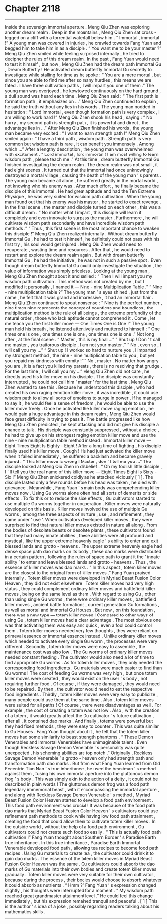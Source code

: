 
# Chapter 2118


---

Inside the sovereign immortal aperture .
Meng Qiu Zhen was exploring another dream realm .
Deep in the mountains , Meng Qiu Zhen sat cross - legged on a cliff with a torrential waterfall below him .
“ Immortal , immortal !” A young man was covered in injuries , he crawled towards Fang Yuan and begged him to take him in as a disciple .
“ You want me to be your master ?” Meng Qiu Zhen smiled while feeling surprised internally , he tried to decipher the rules of this dream realm .
In the past , Fang Yuan would need to test it himself , but now , Meng Qiu Zhen had the dream path Immortal Gu , Dream Butterfly !
He activated dream butterfly Immortal Gu secretly to investigate while stalling for time as he spoke : “ You are a mere mortal , but since you are able to find me after so many hurdles , this means we are fated . I have three cultivation paths , I will impart you one of them .”
The young man was overjoyed , he kowtowed continuously on the hard ground , a dull sound was heard each time .
Meng Qiu Zhen said : “ The first path is formation path , it emphasizes on …”
Meng Qiu Zhen continued to explain , he said the truth without any lies in his words .
The young man nodded in hesitation : “ Lord immortal , even though formation path is very complex , I am willing to work hard !”
Meng Qiu Zhen shook his head , saying : “ No hurry , my second path is strength path , it is powerful and direct , the advantage lies in …”
After Meng Qiu Zhen finished his words , the young man became very excited : “ I want to learn strength path !”
Meng Qiu Zhen smiled again : “ I have a third path , wisdom path . Strength path is very common but wisdom path is rare , it can benefit you immensely . Among which …”
After a lengthy description , the young man was overwhelmed with excitement : “ Lord immortal , lord immortal ! I am most willing to learn wisdom path , please teach me .”
At this time , dream butterfly Immortal Gu finished investigating the dream realm .
The dream realm was not small , it had eight scenes .
It turned out that the immortal had once unknowingly destroyed a mortal village , causing the death of the young man ’ s parents .
The young man became all alone , he suffered greatly in the mortal world , not knowing who his enemy was .
After much effort , he finally became the disciple of this immortal . He had great aptitude and had the Ten Extreme Physique , he was very suited for wisdom path cultivation .
When the young man found out that his enemy was his master , he started to exact revenge .
In the final scene , the master and disciple turned on each other , this was a difficult dream .
“ No matter what I impart , this disciple will learn it completely and even innovate to surpass the master . Furthermore , he will cultivate wisdom path secondarily and have incredible wisdom path methods .”
“ Thus , this first scene is the most important chance to weaken this disciple !” Meng Qiu Zhen realized internally .
Without dream butterfly Immortal Gu , he had to test it himself , he definitely could not pass with his first try , his soul would get injured .
Meng Qiu Zhen would need to recuperate , wasting time and resources . After that , he would need to restart and explore the dream realm again .
But with dream butterfly Immortal Gu , he had the initiative , he was not in such a passive spot .
Even though dream butterfly Immortal Gu could only investigate the situation , the value of information was simply priceless .
Looking at the young man , Meng Qiu Zhen thought about it and smiled : “ Then I will impart you my wisdom path cultivation . This method was not created by me , but I modified it personally , I named it — Nine - nine Multiplication Table .”
“ Nine - nine multiplication table ?” The young man ’ s eyes shined , just from the name , he felt that it was grand and impressive , it had an immortal flair .
Meng Qiu Zhen continued to spout nonsense : “ Nine is the perfect number , nine times nine represents the concept of countless and boundless , the multiplication method is the rule of all beings , the extreme profundity of the natural order , those who lack aptitude cannot comprehend it . Come , let me teach you the first killer move — One Times One is One !”
The young man held his breath , he listened attentively and muttered to himself : “ One times one is one , one times one is one , one times one is one .”
Not long after , at the final scene .
“ Master , this is my final …”
“ Shut up ! Don ’ t call me master , you traitorous disciple , I am not your master .”
“ No , even so , I will call you my …”
“ Shut up ! I worked so hard to nurture you , I imparted my strongest method , the nine - nine multiplication table to you , but yet you repaid my kindness with enmity !”
“ No , master . No matter how angry you are , it is a fact you killed my parents , there is no resolving that grudge . For the last time , I will call you my …”
Meng Qiu Zhen did not care , he directly used his killer move on his disciple .
The disciple was constantly interrupted , he could not call him ‘ master ’ for the last time .
Meng Qiu Zhen wanted to see this . Because he understood this disciple , who had created his own raging emotion killer move , it was incredible , it could use wisdom path to allow all sorts of emotions to surge in power . If he managed to say it , he would feel a sense of freedom , he would be able to use the killer move freely .
Once he activated the killer move raging emotion , he would gain a huge advantage in this dream realm , Meng Qiu Zhen would face great difficulty in trying to pass it .
The battle progressed like how Meng Qiu Zhen predicted , he kept attacking and did not give his disciple a chance to talk .
His disciple was constantly suppressed , without a choice , he had to give up on his strongest raging emotion killer move and use the nine - nine multiplication table method instead .
Immortal killer move — Eight Times Eight Is Eighty - Eight !
After a long time of fighting , his disciple finally used his killer move .
Cough !
He had just activated the killer move when it failed immediately , he suffered a backlash and became gravely injured .
“ This killer move is wrong ! Master , don ’ t tell me you …” The disciple looked at Meng Qiu Zhen in disbelief .
“ Oh my foolish little disciple , I ’ ll tell you the real name of this killer move — Eight Times Eight Is Sixty - Six !” Meng Qiu Zhen snickered coldly as he attacked viciously [ 1 ].
The disciple lasted only a few rounds before his head was taken , he died with grievance .
Meanwhile , Fang Yuan ’ s main body was comprehending killer moves now .
Using Gu worms alone often had all sorts of demerits or side effects . To fix this or to reduce the side effects , Gu cultivators started to use multiple Gu worms together in cooperation .
Killer moves were naturally developed on this basis .
Killer moves involved the use of multiple Gu worms , among the three aspects of nurture , use , and refinement , they came under ‘ use ’.
When cultivators developed killer moves , they were surprised to find that natural killer moves existed in nature all along . From the bodies of desolate beasts or desolate plants , these cultivators found that they had many innate abilities , these abilities were all profound and mystical , like the upper extreme heavenly eagle ’ s ability to enter and exit blessed lands and grotto - heavens .
The upper extreme heavenly eagle had dense space path dao marks on its body , these dao marks were distributed in a certain pattern , following the rules of space path to grant it the ‘ innate ability ’ to enter and leave blessed lands and grotto - heavens .
Thus , the essence of killer moves was dao marks .
“ In this aspect , totem killer moves are the closest to the original form of killer moves .” Fang Yuan praised internally .
Totem killer moves were developed in Myriad Beast Fusion Color Heaven , they did not exist elsewhere .
Totem killer moves had very high status , they could complement ordinary killer moves and battlefield killer moves , being on the same level as them .
With regard to using Gu , other than using single Gu worms , there were ordinary killer moves , battlefield killer moves , ancient battle formations , current generation Gu formations , as well as mortal and Immortal Gu Houses . But now , on this foundation , there was a new type — totem killer moves !
Compared to other ways of using Gu , totem killer moves had a clear advantage .
The most obvious one was that activating them was easy and quick , even a fool could control them . Totem killer moves needed very few thoughts , they were reliant on primeval essence or immortal essence instead . Unlike ordinary killer moves which needed to activate every single Gu worm , the processes were very different .
Secondly , totem killer moves were easy to assemble , the maintenance cost was also low . The Gu worms of ordinary killer moves needed constant feeding . The cultivator would also need a lot of time to find appropriate Gu worms . As for totem killer moves , they only needed the corresponding food ingredients . Gu materials were much easier to find than Gu worms !
The cost of feeding Gu worms was very high , but once totem killer moves were created , they would exist on the user ’ s body , not requiring further food . Of course , if they were damaged , they would need to be repaired . By then , the cultivator would need to eat the respective food ingredients .
Thirdly , totem killer moves were very easy to publicize , many people could use them at the same time . Also , totem killer moves were suited for all paths !
Of course , there were disadvantages as well .
For example , the cost of creating a totem was not low . Also , with the creation of a totem , it would greatly affect the Gu cultivator ’ s future cultivation , after all , it contained dao marks . And finally , totems were powerful but they had fixed methods , they were easy to counter . This was quite similar to Gu Houses .
Fang Yuan thought about it , he felt that the totem killer moves had some similarity to beast strength phantoms .
“ These Demon Venerables and Immortal Venerables have unimaginable talent . Even though Reckless Savage Demon Venerable ’ s personality was quite unexpected , his scheming abilities are top notch .”
Originally , Reckless Savage Demon Venerable ’ s grotto - heaven only had strength path and transformation path dao marks .
But from what Fang Yuan learned from Old Eccentric Tian Nan ’ s true inheritance , he used the beastman ’ s method against them , fusing his own immortal aperture into the gluttonous demon frog ’ s body .
This was simply akin to the action of a deity , it could not be described in plain words !
The gluttonous demon frog was a food path legendary immemorial beast , with it encompassing the immortal aperture , and along with Reckless Savage Demon Venerable ’ s method , Myriad Beast Fusion Color Heaven started to develop a food path environment .
This food path environment was crucial !
It was because of the food path dao marks that Myriad Beast Fusion Color Heaven ’ s cultivators could use refinement path methods to cook while having low food path attainment , creating the food that could allow them to cultivate totem killer moves .
In the outside world , without the help of a food path environment , Gu cultivators could not create such food so easily .
“ This is actually food path cultivation !”
Fang Yuan thought about Southern Border ’ s Paradise Earth true inheritance .
In this true inheritance , Paradise Earth Immortal Venerable developed food path , allowing tea recipes to become food path recipes . Using Gu materials to create tea , the cultivator could drink it to gain dao marks .
The essence of the totem killer moves in Myriad Beast Fusion Color Heaven was the same .
Gu cultivators could absorb the dao marks of Gu materials into their own bodies and create totem killer moves gradually . Totem killer moves were very suitable for their own cultivator , because during the process , their bodies would choose to absorb whatever it could absorb as nutrients .
“ Hmm ?” Fang Yuan ’ s expression changed slightly , his thoughts were interrupted for a moment .
“ My wisdom path reached great grandmaster attainment level .” He could feel this change immediately , but his expression remained tranquil and peaceful .
[ 1 ] This is the author ’ s idea of a joke , possibly regarding readers talking about his mathematics skills .

---


